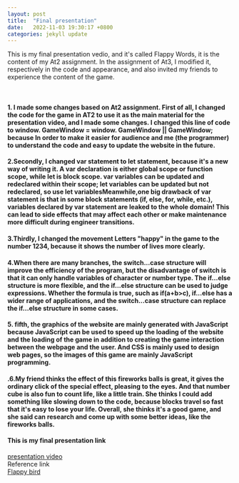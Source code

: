 ```yaml
---
layout: post
title:  "Final presentation"
date:   2022-11-03 19:30:17 +0800
categories: jekyll update
---
```


This is my final presentation vedio, and it's called Flappy Words, it is the content of my At2 assignment. In the assignment of At3, I modified it, respectively in the code and appearance, and also invited my friends to experience the content of the game.

<br>
<h4>1. I made some changes based on At2 assignment.
First of all, I changed the code for the game in AT2 to use it as the main material for the presentation video, and I made some changes.
I changed this line of code to window.  GameWindow = window.  GameWindow || GameWindow;
because In order to make it easier for audience and me (the programmer) to understand the code and easy to update the website in the future.
<br>
<h4>2.Secondly, I changed var statement to let statement,   because it's a new way of writing it. A var declaration is either global scope or function scope, while let is block scope. var variables can be updated and redeclared within their scope; let variables can be updated but not redeclared, so use let variablesMeanwhile,one big drawback of var statement is that in some block statements (if, else,   for, while, etc.), variables declared by var statement are leaked to the whole domain! This can lead to side effects that may affect each other or make maintenance more difficult during engineer transitions.
<br>
<h4>3.Thirdly, I changed the movement Letters "happy" in the game to the number 1234,   because it shows the number of lives more clearly.
<br>
<h4>4.When there are many branches, the switch...case structure will improve the efficiency of the program, but the disadvantage of switch is that it can only handle variables of character or number type. The if...else structure is more flexible, and the if...else structure can be used to judge expressions. Whether the formula is true, such as if(a+b>c), if...else has a wider range of applications, and the switch...case structure can replace the if...else structure in some cases.
<br>
<h4>5. fifth, the graphics of the website are mainly generated with JavaScript because JavaScript can be used to speed up the loading of the website and the loading of the game in addition to creating the game interaction between the webpage and the user. And CSS is mainly used to design web pages, so the images of this game are mainly JavaScript programming.
<br>
<h4>.6.My friend thinks the effect of this fireworks balls is great, it gives the ordinary click of the special effect, pleasing to the eyes. And that number cube is also fun to count life, like a little train. She thinks I could add something like slowing down to the code, because blocks travel so fast that it's easy to lose your life. Overall, she thinks it's a good game, and she said can research and come up with some better ideas, like the fireworks balls.
<h4>This is my final presentation link</h4>
<a href="https://youtu.be/Il86d0GQhiY">presentation video</a>
<br>
Reference link
<br>
<a href="https://www.youtube.com/watch?v=fQoJZuBwrkU">Flappy bird</a>
<br>

[jekyll-docs]: https://jekyllrb.com/docs/home
[jekyll-gh]:   https://github.com/jekyll/jekyll
[jekyll-talk]: https://talk.jekyllrb.com/

